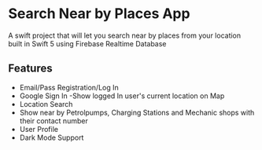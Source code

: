 # Search Near by Places App

A swift project that will let you search near by places from your location built in Swift 5 using Firebase Realtime Database

## Features

- Email/Pass Registration/Log In
- Google Sign In
-Show logged In user's current location on Map
- Location Search
- Show near by Petrolpumps, Charging Stations and Mechanic shops with their contact number
- User Profile
- Dark Mode Support

